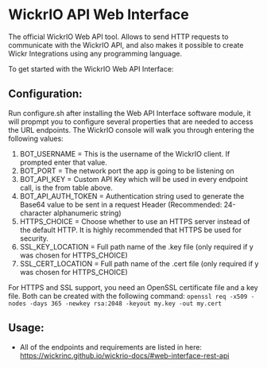 # WickrIO API Web Interface

The official WickrIO Web API tool. Allows to send HTTP requests to communicate with the WickrIO API, and also makes it possible to create Wickr Integrations using any programming language.

To get started with the WickrIO Web API Interface:

## Configuration:
Run configure.sh after installing the Web API Interface software module, it will propmpt you to configure several properties that are needed to access the URL endpoints. The WickrIO console will walk you through entering the following values:
1. BOT_USERNAME = This is the username of the WickrIO client. If prompted enter that value.
2. BOT_PORT = The network port the app is going to be listening on
3. BOT_API_KEY = Custom API Key which will be used in every endpoint call, is the <API Key> from table above.
4. BOT_API_AUTH_TOKEN = Authentication string used to generate the Base64 value to be sent in a request Header (Recommended: 24-character alphanumeric string)
5. HTTPS_CHOICE = Choose whether to use an HTTPS server instead of the default HTTP. It is highly recommended that HTTPS be used for security.
6. SSL_KEY_LOCATION = Full path name of the .key file (only required if y was chosen for HTTPS_CHOICE)
7. SSL_CERT_LOCATION = Full path name of the .cert file (only required if y was chosen for HTTPS_CHOICE)

For HTTPS and SSL support, you need an OpenSSL certificate file and a key file. Both can be created with the following command:
`` openssl req -x509 -nodes -days 365 -newkey rsa:2048 -keyout my.key -out my.cert ``

## Usage:
* All of the endpoints and requirements are listed in here: https://wickrinc.github.io/wickrio-docs/#web-interface-rest-api
